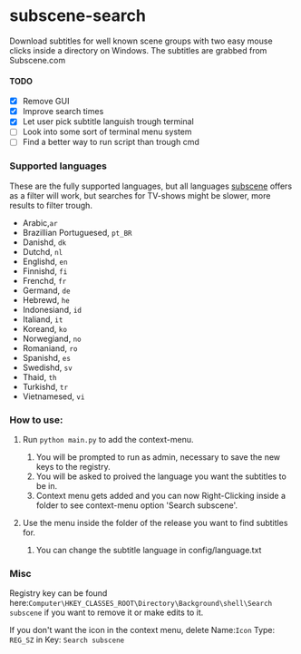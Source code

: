 # subscene-search

Download subtitles for well known scene groups with two easy mouse clicks inside a directory on Windows. The subtitles are grabbed from Subscene.com

#### TODO

- [x] Remove GUI
- [x] Improve search times
- [x] Let user pick subtitle languish trough terminal 
- [ ] Look into some sort of terminal menu system
- [ ] Find a better way to run script than trough cmd

### Supported languages

These are the fully supported languages, but all languages [subscene](https://u.subscene.com/filter) offers as a filter will work, but searches for TV-shows might be slower, more results to filter trough.

- Arabic,`ar`
- Brazillian Portuguesed, `pt_BR`
- Danishd, `dk`
- Dutchd, `nl`
- Englishd, `en`
- Finnishd, `fi`
- Frenchd, `fr`
- Germand, `de`
- Hebrewd, `he`
- Indonesiand, `id`
- Italiand, `it`
- Koreand, `ko`
- Norwegiand, `no`
- Romaniand, `ro`
- Spanishd, `es`
- Swedishd, `sv`
- Thaid, `th`
- Turkishd, `tr`
- Vietnamesed, `vi`

### How to use:

1. Run `python main.py` to add the context-menu.
   1. You will be prompted to run as admin, necessary to save the new keys to the registry.
   2. You will be asked to proived the language you want the subtitles to be in.
   3. Context menu gets added and you can now Right-Clicking inside a folder to see context-menu option 'Search subscene'.

2. Use the menu inside the folder of the release you want to find subtitles for.
   1. You can change the subtitle language in config/language.txt

### Misc

Registry key can be found here:`Computer\HKEY_CLASSES_ROOT\Directory\Background\shell\Search subscene` if you want to remove it or make edits to it.

<p>

If you don't want the icon in the context menu, delete Name:`Icon` Type: `REG_SZ` in Key: `Search subscene`
